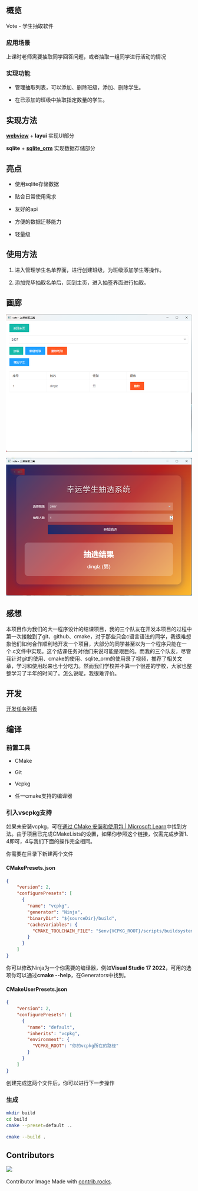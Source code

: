 ## 概览

Vote - 学生抽取软件

### 应用场景

上课时老师需要抽取同学回答问题，或者抽取一组同学进行活动的情况

### 实现功能

- 管理抽取列表，可以添加、删除班级，添加、删除学生。

- 在已添加的班级中抽取指定数量的学生。

## 实现方法

[**webview**](https://github.com/webview/webview) + **layui** 实现UI部分

**sqlite** + [**sqlite_orm**](https://github.com/fnc12/sqlite_orm) 实现数据存储部分

## 亮点

- 使用sqlite存储数据

- 贴合日常使用需求

- 友好的api

- 方便的数据迁移能力

- 轻量级

## 使用方法

1. 进入管理学生名单界面，进行创建班级，为班级添加学生等操作。

2. 添加完毕抽取名单后，回到主页，进入抽签界面进行抽取。

## 画廊

![](./image/1.png)

![](./image/2.png)

## 感想

本项目作为我们的大一程序设计的结课项目，我的三个队友在开发本项目的过程中第一次接触到了git、github、cmake，对于那些只会c语言语法的同学，我很难想象他们如何合作顺利地开发一个项目，大部分的同学甚至以为一个程序只能在一个.c文件中实现。这个结课任务对他们来说可能是艰巨的。而我的三个队友，尽管我针对git的使用、cmake的使用、sqlite_orm的使用录了视频，推荐了相关文章，学习和使用起来也十分吃力。然而我们学校并不算一个很差的学校，大家也整整学习了半年的时间了。怎么说呢，我很难评价。

## 开发

[开发任务列表](./task)

## 编译

### 前置工具

- CMake

- Git

- Vcpkg

- 任一cmake支持的编译器

### 引入vscpkg支持

如果未安装vcpkg，可在[通过 CMake 安装和使用包 | Microsoft Learn](https://learn.microsoft.com/zh-cn/vcpkg/get_started/get-started)中找到方法。由于项目已完成CMakeLists的设置，如果你参照这个链接，仅需完成步骤1、4即可，4与我们下面的操作完全相同。

你需要在目录下新建两个文件

#### CMakePresets.json

```json
{
    "version": 2,
    "configurePresets": [
      {
        "name": "vcpkg",
        "generator": "Ninja",
        "binaryDir": "${sourceDir}/build",
        "cacheVariables": {
          "CMAKE_TOOLCHAIN_FILE": "$env{VCPKG_ROOT}/scripts/buildsystems/vcpkg.cmake"
        }
      }
    ]
}
```

你可以修改Ninja为一个你需要的编译器，例如**Visual Studio 17 2022**，可用的选项你可以通过**cmake --help**，在Generators中找到。

#### CMakeUserPresets.json

```json
{
    "version": 2,
    "configurePresets": [
      {
        "name": "default",
        "inherits": "vcpkg",
        "environment": {
          "VCPKG_ROOT": "你的vcpkg所在的路径"
        }
      }
    ]
}
```

创建完成这两个文件后，你可以进行下一步操作

### 生成

```bash
mkdir build
cd build
cmake --preset=default ..
```

```bash
cmake --build .
```

## Contributors

<a href="https://github.com/dingdinglz/vote/graphs/contributors">
  <img src="https://contrib.rocks/image?repo=dingdinglz/vote" />
</a>

Contributor Image Made with [contrib.rocks](https://contrib.rocks).